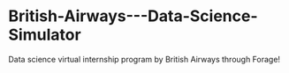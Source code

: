 # British-Airways---Data-Science-Simulator
Data science virtual internship program by British Airways through Forage!
